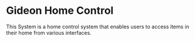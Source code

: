 # Gideon Home Control

This System is a home control system that enables users to access items in their home from various interfaces.
